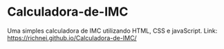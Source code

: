 # Calculadora-de-IMC
Uma simples calculadora de IMC utilizando HTML, CSS e javaScript.
Link: https://richnei.github.io/Calculadora-de-IMC/
